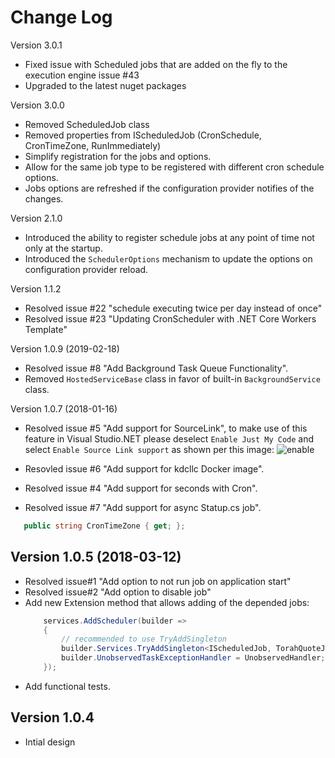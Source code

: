 
Change Log
===============================================================================

Version 3.0.1
* Fixed issue with Scheduled jobs that are added on the fly to the execution engine issue #43
* Upgraded to the latest nuget packages

Version 3.0.0

* Removed ScheduledJob class
* Removed properties from IScheduledJob (CronSchedule, CronTimeZone, RunImmediately)
* Simplify registration for the jobs and options.
* Allow for the same job type to be registered with different cron schedule options.
* Jobs options are refreshed if the configuration provider notifies of the changes.

Version 2.1.0

* Introduced the ability to register schedule jobs at any point of time not only at the startup.
* Introduced the `SchedulerOptions` mechanism to update the options on configuration provider reload.

Version 1.1.2

* Resolved issue #22 "schedule executing twice per day instead of once"
* Resolved issue #23 "Updating CronScheduler with .NET Core Workers Template"

Version 1.0.9 (2019-02-18)

* Resolved issue #8 "Add Background Task Queue Functionality".
* Removed `HostedServiceBase` class in favor of built-in `BackgroundService` class.

Version 1.0.7 (2018-01-16)
* Resolved issue #5 "Add support for SourceLink", to make use of this feature in Visual Studio.NET please deselect `Enable Just My Code` and select `Enable Source Link support` as shown per this image:
![enable](img/source_link_enable.JPG)

* Resovled issue #6 "Add support for kdcllc Docker image". 

* Resolved issue #4 "Add support for seconds with Cron".

* Resolved issue #7 "Add support for async Statup.cs job".

```c#
   public string CronTimeZone { get; };

```

Version 1.0.5 (2018-03-12)
----------------------------
 * Resolved issue#1 "Add option to not run job on application start"
 * Resolved issue#2 "Add option to disable job"
 * Add new Extension method that allows adding of the depended jobs:
    ```c#
        services.AddScheduler(builder =>
        {
            // recommended to use TryAddSingleton
            builder.Services.TryAddSingleton<IScheduledJob, TorahQuoteJob>();
            builder.UnobservedTaskExceptionHandler = UnobservedHandler;
        });
    ```
 * Add functional tests.

Version 1.0.4
----------------------------
 * Intial design
